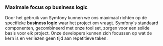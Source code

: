 ### Maximale focus op **business logic** ###
Door het gebruik van Symfony kunnen we ons maximaal richten op de specifieke **business logic** waar het project om vraagt. Symfony's standaard componenten, gecombineerd met onze tool set, zorgen voor een solide basis voor elk project. Onze developers kunnen zich focussen op wat de kern is en verliezen geen tijd aan repetitieve taken.
